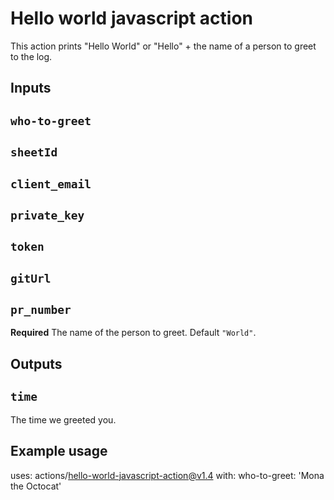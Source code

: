 # Hello world javascript action

This action prints "Hello World" or "Hello" + the name of a person to greet to the log.

## Inputs

## `who-to-greet`
## `sheetId`
## `client_email`
## `private_key`
## `token`
## `gitUrl`
## `pr_number`

**Required** The name of the person to greet. Default `"World"`.

## Outputs

## `time`

The time we greeted you.

## Example usage

uses: actions/hello-world-javascript-action@v1.4
with:
  who-to-greet: 'Mona the Octocat'